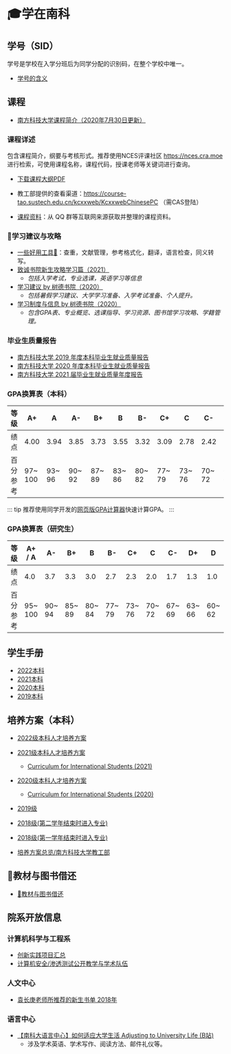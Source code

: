 # 🎓学在南科

## 学号（SID）

学号是学校在入学分班后为同学分配的识别码，在整个学校中唯一。

- [学号的含义](/service/sid)

## 课程
- [南方科技大学课程简介（2020年7月30日更新）](https://mirrors.sustech.edu.cn/site/sustech-online/documents/syllabus/sustech-course-catalogue-20200730.pdf)

### 课程详述

包含课程简介，纲要与考核形式。推荐使用NCES评课社区 <https://nces.cra.moe> 进行检索，可使用课程名称，课程代码，授课老师等关键词进行查询。

- [下载课程大纲PDF](https://mirrors.sustech.edu.cn/courses/%E6%95%99%E5%AD%A6%E5%A4%A7%E7%BA%B2%E6%B1%87%E6%80%BB/)

- 教工部提供的查看渠道：<https://course-tao.sustech.edu.cn/kcxxweb/KcxxwebChinesePC> （需CAS登陆）

- [课程资料](https://dl.cra.moe/courseware/)：从 QQ 群等互联网来源获取并整理的课程资料。

### 📖学习建议与攻略

- [一些好用工具🔧](/study/paper-tools.md)：查重，文献管理，参考格式化，翻译，语言检查，同义转写。
- [致诚书院新生攻略学习篇（2021）](./by-zhicheng-college/新生攻略之学习篇.md)
  - *包括入学考试，专业选课，英语学习等信息*
- [学习建议 by 树德书院（2020）](./by-shude-college/advice-on-study.md)
  - *包括暑假学习建议、大学学习准备、入学考试准备、个人提升。*
- [学习制度与信息  by 树德书院（2020）](./by-shude-college/info-on-study.md)
  - *包含GPA表、专业概览、选课指导、学习资源、图书馆学习攻略、学籍管理。*

### 毕业生质量报告

* [南方科技大学 2019 年度本科毕业生就业质量报告](https://www.sustech.edu.cn/uploads/files/2021/01/06113735_69394.pdf)
* [南方科技大学 2020 年度本科毕业生就业质量报告](http://career.sustech.edu.cn/detail/news?id=588518)
* [南方科技大学 2021 届毕业生就业质量年度报告](http://career.sustech.edu.cn/detail/news?id=664725)


### GPA换算表（本科）

| 等级       | A+       | A       | A-      | B+      | B       | B-      | C+      | C       | C-      | D+      | D       | D-      |   F   |
| ---------- | -------- | ------- | ------- | ------- | ------- | ------- | ------- | ------- | ------- | ------- | ------- | ------- | :---: |
| 绩点       | 4.00     | 3.94    | 3.85    | 3.73    | 3.55    | 3.32    | 3.09    | 2.78    | 2.42    | 2.08    | 1.63    | 1.15    |   0   |
| 百分  参考 | 97~  100 | 93~  96 | 90~  92 | 87~  89 | 83~  86 | 80~  82 | 77~  79 | 73~  76 | 70~  72 | 67~  69 | 63~  66 | 60~  62 |  <60  |

::: tip
推荐使用同学开发的[网页版GPA计算器](https://github.com/chenyuheng/SUSTech-GPA-Calculator)快速计算GPA。
:::


### GPA换算表（研究生）

| 等级       | A+ / A   | A-      | B+      | B       | B-      | C+      | C       | C-      | D+      | D       |   F   |
| ---------- | -------- | ------- | ------- | ------- | ------- | ------- | ------- | ------- | ------- | ------- | :---: |
| 绩点       | 4.0      | 3.7     | 3.3     | 3.0     | 2.7     | 2.3     | 2.0     | 1.7     | 1.3     | 1.0     |   0   |
| 百分  参考 | 95~  100 | 90~  94 | 85~  89 | 80~  84 | 77~  79 | 73~  76 | 70~  72 | 67~  69 | 63~  66 | 60~  62 |  <60  |

## 学生手册

- [2022本科](https://mirrors.sustech.edu.cn/site/sustech-online/documents/manual/南方科技大学学生手册2022-本科.pdf)
- [2021本科](https://mirrors.sustech.edu.cn/site/sustech-online/documents/manual/南方科技大学学生手册2021-本科.pdf)
- [2020本科](https://mirrors.sustech.edu.cn/site/sustech-online/documents/manual/南方科技大学学生手册2020-本科.pdf)
- [2019本科](https://mirrors.sustech.edu.cn/site/sustech-online/documents/manual/南方科技大学学生手册2020-本科.pdf)

## 培养方案（本科）

- [2022级本科人才培养方案](https://mirrors.sustech.edu.cn/courses/本科人才培养方案/2022级本科人才培养方案/)
- [2021级本科人才培养方案](https://mirrors.sustech.edu.cn/courses/本科人才培养方案/2021级本科人才培养方案/)
  - [Curriculum for International Students (2021)](https://mirrors.sustech.edu.cn/courses/curriculum_for_international_students/2021/)

- [2020级本科人才培养方案](https://mirrors.sustech.edu.cn/courses/本科人才培养方案/2020级本科人才培养方案/)
  - [Curriculum for International Students (2020)](https://mirrors.sustech.edu.cn/courses/curriculum_for_international_students/2020/)

- [2019级](https://mirrors.sustech.edu.cn/courses/本科人才培养方案/2019级本科人才培养方案/)
- [2018级(第二学年结束时进入专业)](https://mirrors.sustech.edu.cn/courses/本科人才培养方案/2018级本科生培养方案（适用于第二学年结束时，申请进入专业）/)
- [2018级(第一学年结束时进入专业)](https://mirrors.sustech.edu.cn/courses/本科人才培养方案/2018级本科生培养方案（适用于第一学年结束时，申请进入专业）/)
- [培养方案总览/南方科技大学教工部](http://tao.sustech.edu.cn/page/id-184.html)

## 📗教材与图书借还

- [📗教材与图书借还](./borrow-books)

## 院系开放信息

### 计算机科学与工程系

- [创新实践项目汇总](./cse/innovative-project.md)
- [计算机安全/渗透测试公开教学与学术队伍](https://wiki.compass.college)

### 人文中心
- [袁长庚老师所推荐的新生书单 2018年](./book-list-by-prof-yuan/2018)

### 语言中心
- [【南科大语言中心】如何适应大学生活 Adjusting to University Life (B站)](https://www.bilibili.com/video/BV1334y1d7L9)
  - 涉及学术英语、学术写作、阅读方法、邮件礼仪等。
